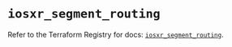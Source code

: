 # `iosxr_segment_routing`

Refer to the Terraform Registry for docs: [`iosxr_segment_routing`](https://registry.terraform.io/providers/ciscodevnet/iosxr/0.6.0/docs/resources/segment_routing).
